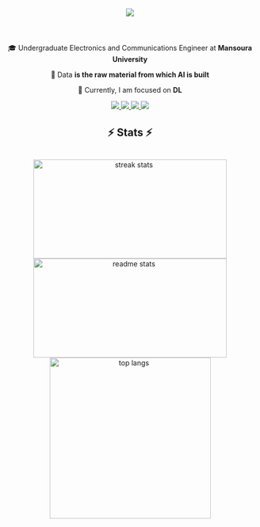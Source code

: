 <h1 align="center">
    <img src="https://readme-typing-svg.herokuapp.com/?font=Righteous&size=35&center=true&vCenter=true&width=600&height=90&duration=6000&lines=Hello!+👋;+I'm+Ahmed!;" />
</h1>

<h3 align="center"></h3>

<br/>

<div align="center">
 
 🎓 Undergraduate Electronics and Communications Engineer at **Mansoura University**

 💬 Data **is the raw material from which AI is built**
 
 🧠 Currently, I am focused on **DL**

 </div>

 <div align="center"> 
<a href="mailto:ahmednabilsalme8@gmail.com" target="_blank">
    <img src="https://img.shields.io/badge/Gmail-blank?style=for-the-badge&logo=Gmail&logoColor=%23003f5c&labelColor=white&color=%23476f95"/>
  </a>
  <a href="https://twitter.com/ahmedna00647235" target="_blank">
    <img src="https://img.shields.io/badge/Twitter-blank?style=for-the-badge&logo=X&logoColor=red&labelColor=%232a2a2e&color=red"/>
  </a>
  <a href="https://www.linkedin.com/in/ahmed-nabil-4b0180263" target="_blank">
    <img src="https://img.shields.io/badge/LinkedIn-0077B5?style=for-the-badge&logo=linkedin&logoColor=white" target="_blank" />
  </a>
  <a href="https://www.facebook.com/ahmed.salm.167189" target="_blank">
     <img src="https://img.shields.io/badge/Facebook-blank?style=for-the-badge&logo=facebook&logoColor=white&labelColor=%232a2a2e&color=white"/> 
  </a>
</div>
    
<h2 align="center">⚡ Stats ⚡</h2>
<br>
<div align=center>
  <img height=200 width=390 src="https://github-readme-streak-stats-salesp07.vercel.app/?user=A-A7med-i&count_private=true&theme=react&border_radius=10" alt="streak stats"/>
  <img height=200 width=390 src="https://github-readme-stats-salesp07.vercel.app/api?username=A-A7med-i&count_private=true&show_icons=true&theme=react&rank_icon=github&border_radius=10" alt="readme stats" />
  <br/>
  <img width=325 align="center" src="https://github-readme-stats-salesp07.vercel.app/api/top-langs/?username=A-A7med-i&hide=HTML&langs_count=8&layout=compact&theme=react&border_radius=10&size_weight=0.5&count_weight=0.5&exclude_repo=github-readme-stats" alt="top langs" />
</div>
